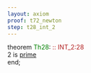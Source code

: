 ```yaml
---
layout: axiom
proof: t72_newton
step: t28_int_2
---
```


<div class="mizar">
<span class="kw">theorem </span><span class="lab"><font color="Green" title="E26">Th28</font></span>: <a NAME="T28"><span class="comment"><font color="firebrick">:: INT_2:28</font></span><br></a><div class="add">2 is  <a href="http://grid01.ciirc.cvut.cz/~mptp/7.13.01_4.181.1147/html/int_2.html#V1" title="INT_2:attr.1">prime</a> </div><span class="kw">end;</span>
</div>
